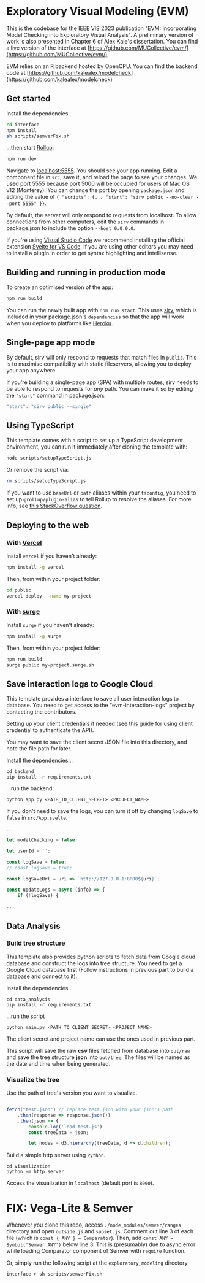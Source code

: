 # Exploratory Visual Modeling (EVM)

This is the codebase for the IEEE VIS 2023 publication "EVM: Incorporating Model Checking into Exploratory Visual Analysis".
A preliminary version of work is also presented in Chapter 6 of Alex Kale's dissertation. 
You can find a live version of the interface at [https://github.com/MUCollective/evm/](https://github.com/MUCollective/evm/).

EVM relies on an R backend hosted by OpenCPU. You can find the backend code at [https://github.com/kalealex/modelcheck](https://github.com/kalealex/modelcheck)

## Get started

Install the dependencies...

```bash
cd interface
npm install
sh scripts/semverFix.sh
```

...then start [Rollup](https://rollupjs.org):

```bash
npm run dev
```

Navigate to [localhost:5555](http://localhost:5555). You should see your app running. Edit a component file in `src`, save it, and reload the page to see your changes. We used port 5555 because port 5000 will be occupied for users of Mac OS v12 (Monterey). You can change the port by opening `package.json` and editing the value of `{ "scripts": {... "start": "sirv public --no-clear --port 5555" }}`.

By default, the server will only respond to requests from localhost. To allow connections from other computers, edit the `sirv` commands in package.json to include the option `--host 0.0.0.0`.

If you're using [Visual Studio Code](https://code.visualstudio.com/) we recommend installing the official extension [Svelte for VS Code](https://marketplace.visualstudio.com/items?itemName=svelte.svelte-vscode). If you are using other editors you may need to install a plugin in order to get syntax highlighting and intellisense.

## Building and running in production mode

To create an optimised version of the app:

```bash
npm run build
```

You can run the newly built app with `npm run start`. This uses [sirv](https://github.com/lukeed/sirv), which is included in your package.json's `dependencies` so that the app will work when you deploy to platforms like [Heroku](https://heroku.com).


## Single-page app mode

By default, sirv will only respond to requests that match files in `public`. This is to maximise compatibility with static fileservers, allowing you to deploy your app anywhere.

If you're building a single-page app (SPA) with multiple routes, sirv needs to be able to respond to requests for *any* path. You can make it so by editing the `"start"` command in package.json:

```js
"start": "sirv public --single"
```

## Using TypeScript

This template comes with a script to set up a TypeScript development environment, you can run it immediately after cloning the template with:

```bash
node scripts/setupTypeScript.js
```

Or remove the script via:

```bash
rm scripts/setupTypeScript.js
```

If you want to use `baseUrl` or `path` aliases within your `tsconfig`, you need to set up `@rollup/plugin-alias` to tell Rollup to resolve the aliases. For more info, see [this StackOverflow question](https://stackoverflow.com/questions/63427935/setup-tsconfig-path-in-svelte).

## Deploying to the web

### With [Vercel](https://vercel.com)

Install `vercel` if you haven't already:

```bash
npm install -g vercel
```

Then, from within your project folder:

```bash
cd public
vercel deploy --name my-project
```

### With [surge](https://surge.sh/)

Install `surge` if you haven't already:

```bash
npm install -g surge
```

Then, from within your project folder:

```bash
npm run build
surge public my-project.surge.sh
```

## Save interaction logs to Google Cloud

This template provides a interface to save all user interaction logs to database. You need to get access to the "evm-interaction-logs" project by contacting the contributors.

Setting up your client credentials if needed (see [this guide](https://cloud.google.com/bigquery/docs/authentication/end-user-installed) for using client credential to authenticate the API).

You may want to save the client secret JSON file into this directory, and note the file path for later.

Install the dependencies...

```shell
cd backend
pip install -r requirements.txt
```

...run the backend:

```shell
python app.py <PATH_TO_CLIENT_SECRET> <PROJECT_NAME>
```

If you don't need to save the logs, you can turn it off by changing `logSave` to `false` in `src/App.svelte`.

```javascript
...

let modelChecking = false;

let userId = '';

const logSave = false;
// const logSave = true;

const logSaveUrl = uri => `http://127.0.0.1:8000${uri}`;

const updateLogs = async (info) => {
    if (!logSave) {

...
```

## Data Analysis

### Build tree structure

This template also provides python scripts to fetch data from Google cloud database and construct the logs into tree structure. You need to get a Google Cloud database first (Follow instructions in previous part to build a database and connect to it). 

Install the dependencies...

```shell
cd data_analysis
pip install -r requirements.txt
```

...run the script
```shell
python main.py <PATH_TO_CLIENT_SECRET> <PROJECT_NAME>
```

The client secret and project name can use the ones used in previous part.

This script will save the raw **csv** files fetched from database into `out/raw` and save the tree structure **json** into `out/tree`. The files will be named as the date and time when being generated.

### Visualize the tree

Use the path of tree's version you want to visualize.

```javascript

fetch("test.json") // replace test.json with your json's path
    .then(response => response.json())
    .then(json => {
        console.log('load test.js')
        const treeData = json;

        let nodes = d3.hierarchy(treeData, d => d.children);

```

Build a simple http server using `Python`.

```shell
cd visualization
python -m http.server
```

Access the visualization in `localhost` (default port is `8000`).

# FIX: Vega-Lite & Semver
Whenever you clone this repo, access `./node_modules/semver/ranges` directory and open `outside.js` and `subset.js`.
Comment out line 3 of each file (which is `const { ANY } = Comparator`).
Then, add `const ANY = Symbol('SemVer ANY')` below line 3.
This is (presumably) due to async error while loading Comparator component of Semver with `require` function.

Or, simply run the following script at the `exploratory_modeling` directory
```
interface > sh scripts/semverFix.sh
```